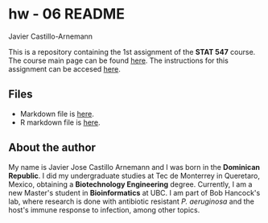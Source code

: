 hw - 06 README
================
Javier Castillo-Arnemann

This is a repository containing the 1st assignment of the **STAT 547** course. The course main page can be found [here](http://stat545.com/). The instructions for this assignment can be accesed [here](http://stat545.com/Classroom/assignments/hw06/hw06.html).

Files
-----

-   Markdown file is [here](https://github.com/STAT545-UBC-students/hw06-yavyx/blob/master/hm06_-_yavyx.md).
-   R markdown file is [here](https://github.com/STAT545-UBC-students/hw06-yavyx/blob/master/hm06_-_yavyx.md).

About the author
----------------

My name is Javier Jose Castillo Arnemann and I was born in the **Dominican Republic**. I did my undergraduate studies at Tec de Monterrey in Queretaro, Mexico, obtaining a **Biotechnology Engineering** degree. Currently, I am a new Master's student in **Bioinformatics** at UBC. I am part of Bob Hancock's lab, where research is done with antibiotic resistant *P. aeruginosa* and the host's immune response to infection, among other topics.
